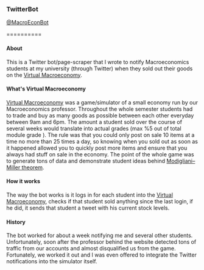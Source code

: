 ### TwitterBot
[@MacroEconBot](https://twitter.com/MacroEconBot)

==========
#### About
This is a Twitter bot/page-scraper that I wrote to notify Macroeconomics students at my university (through Twitter) when they sold out their goods on the [Virtual Macroeconomy](http://macro.exeter.ac.uk/macro/site/login).

#### What's Virtual Macroeconomy
[Virtual Macroeconomy](http://macro.exeter.ac.uk/macro/site/login) was a game/simulator of a small economy run by our Macroeconomics professor. Throughout the whole semester students had to trade and buy as many goods as possible between each other everyday between 9am and 6pm. The amount a student sold over the course of several weeks would translate into actual grades (max %5 out of total module grade ). The rule was that you could only post on sale 10 items at a time no more than 25 times a day, so knowing when you sold out as soon as it happened allowed you to quickly post more items and ensure that you always had stuff on sale in the economy. The point of the whole game was to generate tons of data and demonstrate student ideas behind [Modigliani–Miller theorem](http://en.wikipedia.org/wiki/Modigliani%E2%80%93Miller_theorem).

#### How it works
The way the bot works is it logs in for each student into the [Virtual Macroeconomy](http://macro.exeter.ac.uk/macro/site/login), checks if that student sold anything since the last login, if he did, it sends that student a tweet with his current stock levels.

#### History
The bot worked for about a week notifying me and several other students. Unfortunately, soon after the professor behind the website detected tons of traffic from our accounts and almost disqualified us from the game. Fortunately, we worked it out and I was even offered to integrate the Twitter notifications into the simulator itself.
